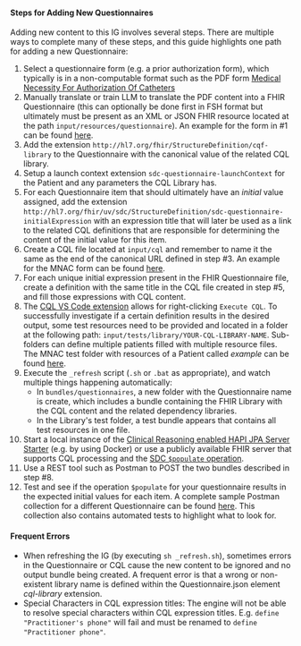 #### Steps for Adding New Questionnaires

Adding new content to this IG involves several steps. There are multiple ways to complete many of these steps, and this guide highlights one path for adding a new Questionnaire:

1. Select a questionnaire form (e.g. a prior authorization form), which typically is in a non-computable format such as the PDF form [Medical Necessity For Authorization Of Catheters](https://www.hca.wa.gov/assets/billers-and-providers/13-760.pdf)
2. Manually translate or train LLM to translate the PDF content into a FHIR Questionnaire (this can optionally be done first in FSH format but ultimately must be present as an XML or JSON FHIR resource located at the path `input/resources/questionnaire`). An example for the form in #1 can be found [here](https://github.com/cqframework/cqf-us/blob/master/input/resources/questionnaire/MNACQuestionnaire.json).
3. Add the extension `http://hl7.org/fhir/StructureDefinition/cqf-library` to the Questionnaire with the canonical value of the related CQL library.
4. Setup a launch context extension `sdc-questionnaire-launchContext` for the Patient and any parameters the CQL Library has.
5. For each Questionnaire item that should ultimately have an *initial* value assigned, add the extension `http://hl7.org/fhir/uv/sdc/StructureDefinition/sdc-questionnaire-initialExpression` with an expression title that will later be used as a link to the related CQL definitions that are responsible for determining the content of the initial value for this item.
6. Create a CQL file located at `input/cql` and remember to name it the same as the end of the canonical URL defined in step #3. An example for the MNAC form can be found [here](https://github.com/cqframework/cqf-us/blob/master/input/cql/MNACInitialExpressions.cql).
7. For each unique initial expression present in the FHIR Questionnaire file, create a definition with the same title in the CQL file created in step #5, and fill those expressions with CQL content.
8. The [CQL VS Code extension](https://marketplace.visualstudio.com/items?itemName=cqframework.cql) allows for right-clicking `Execute CQL`. To successfully investigate if a certain definition results in the desired output, some test resources need to be provided and located in a folder at the following path: `input/tests/library/YOUR-CQL-LIBRARY-NAME`. Sub-folders can define multiple patients filled with multiple resource files. The MNAC test folder with resources of a Patient called *example* can be found [here](https://github.com/cqframework/cqf-us/tree/master/input/tests/library/MNACInitialExpressions/example). 
9. Execute the `_refresh` script (`.sh` or `.bat` as appropriate), and watch multiple things happening automatically:
    * In `bundles/questionnaires`, a new folder with the Questionnaire name is create, which includes a bundle containing the FHIR Library with the CQL content and the related dependency libraries. 
    * In the Library's test folder, a test bundle appears that contains all test resources in one file.
10. Start a local instance of the [Clinical Reasoning enabled HAPI JPA Server Starter](https://github.com/hapifhir/hapi-fhir-jpaserver-starter?tab=readme-ov-file#enabling-clinical-reasoning) (e.g. by using Docker) or use a publicly available FHIR server that supports CQL processing and the [SDC `$populate` operation](https://hl7.org/fhir/uv/sdc/OperationDefinition-Questionnaire-populate.html).
11. Use a REST tool such as Postman to POST the two bundles described in step #8.
12. Test and see if the operation `$populate` for your questionnaire results in the expected initial values for each item. A complete sample Postman collection for a different Questionnaire can be found [here](./postman/UPPARFPopulate.postman_collection.json). This collection also contains automated tests to highlight what to look for. 

#### Frequent Errors

* When refreshing the IG (by executing `sh _refresh.sh`), sometimes errors in the Questionnaire or CQL cause the new content to be ignored and no output bundle being created. A frequent error is that a wrong or non-existent library name is defined within the Questionnaire.json element *cql-library* extension.
* Special Characters in CQL expression titles: The engine will not be able to resolve special characters within CQL expression titles. E.g. `define "Practitioner's phone"` will fail and must be renamed to `define "Practitioner phone"`.
